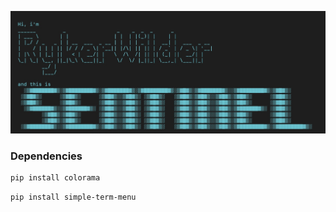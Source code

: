 ![logo](./img/logo.jpeg)
### Dependencies

```bash
pip install colorama
```
```bash
pip install simple-term-menu
```